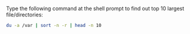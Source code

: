 Type the following command at the shell prompt to find out top 10 largest file/directories:
~~~bash
du -a /var | sort -n -r | head -n 10
~~~
